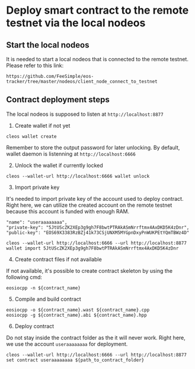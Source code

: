 # Deploy smart contract to the remote testnet via the local nodeos

## Start the local nodeos

It is needed to start a local nodeos that is connected to the remote testnet.
Please refer to this link:

`https://github.com/FeeSimple/eos-tracker/tree/master/nodeos/client_node_connect_to_testnet`

## Contract deployment steps

The local nodeos is supposed to listen at `http://localhost:8877`

1. Create wallet if not yet

`cleos wallet create`

Remember to store the output password for later unlocking.
By default, wallet daemon is listenning at `http://localhost:6666`

2. Unlock the wallet if currently locked

`cleos --wallet-url http://localhost:6666 wallet unlock`

3. Import private key

It's needed to import private key of the account used to deploy contract.
Right here, we can utilize the created account on the remote testnet because
this account is funded with enough RAM.

```
"name": "useraaaaaaaa",
"private-key": "5JtUScZK2XEp3g9gh7F8bwtPTRAkASmNrrftmx4AxDKD5K4zDnr",
"public-key": "EOS69X3383RzBZj41k73CSjUNXM5MYGpnDxyPnWUKPEtYQmTBWz4D"
```

`cleos --wallet-url http://localhost:6666 --url http://localhost:8877 wallet import 5JtUScZK2XEp3g9gh7F8bwtPTRAkASmNrrftmx4AxDKD5K4zDnr`

4. Create contract files if not available

If not available, it's possible to create contract skeleton by using the following cmd:

`eosiocpp -n ${contract_name}`

5. Compile and build contract

```
eosiocpp -o ${contract_name}.wast ${contract_name}.cpp
eosiocpp -g ${contract_name}.abi ${contract_name}.hpp
```

6. Deploy contract

Do not stay inside the contract folder as the it will never work.
Right here, we use the account `useraaaaaaaa` for deployment.

`cleos --wallet-url http://localhost:6666 --url http://localhost:8877 set contract useraaaaaaaa ${path_to_contract_folder}`
